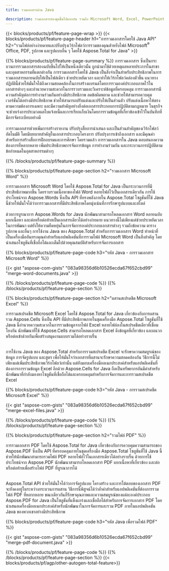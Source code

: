 ```yaml
---
title: รวมเอกสารผ่าน Java 

description: รวมเอกสารสองชุดขึ้นไปแยกกัน รวมถึง Microsoft Word, Excel, PowerPoint, PDF และรูปภาพผ่านแอปพลิเคชัน Java ของคุณ ทดสอบผลการรวมออนไลน์ผ่านแอพ
---
```


{{< blocks/products/pf/feature-page-wrap >}}
{{< blocks/products/pf/feature-page-header h1="การรวมเอกสารโดยใช้ Java API" h2="รวมไฟล์อย่างง่ายดายและปรับปรุงเวิร์กโฟลว์การรวมของคุณสำหรับไฟล์ Microsoft<sup>&reg;</sup> Office, PDF, รูปภาพ และรูปแบบอื่น ๆ โดยใช้ Aspose.Total for Java" >}}

{{% blocks/products/pf/feature-page-summary %}}
การรวมเอกสาร ซึ่งเป็นกระบวนการรวมเอกสารสองฉบับขึ้นไปให้เป็นหนึ่งเดียวนั้น ถูกนำมาใช้ด้วยเหตุผลหลายประการในสาขาและอุตสาหกรรมที่แตกต่างกัน การรวมเอกสารโดยใช้ Java เป็นสิ่งจำเป็นสำหรับประสิทธิภาพในการรวมเอกสารหลายฉบับให้เป็นไฟล์เดียว ช่วยประหยัดเวลา และทำให้เวิร์กโฟลว์คล่องตัวขึ้น แนวทางปฏิบัตินี้ช่วยให้มั่นใจได้ถึงความสอดคล้องในการสร้างแบรนด์โดยการรวมองค์ประกอบภาพไว้ในเอกสารต่างๆ และอำนวยความสะดวกในการรวบรวมและวิเคราะห์ข้อมูลที่ครอบคลุม การรวมเอกสารมีความสำคัญต่อการทำงานร่วมกันอย่างมีประสิทธิภาพ ลดข้อผิดพลาด และช่วยให้สามารถควบคุมเวอร์ชันได้อย่างมีประสิทธิภาพ ช่วยให้สามารถปรับแต่งและปรับให้เป็นส่วนตัว ปรับแต่งเนื้อหาให้ตรงตามความต้องการเฉพาะ และมีความสำคัญอย่างยิ่งต่อเอกสารประกอบการปฏิบัติตามกฎหมาย ในธุรกิจ จะช่วยเร่งการประมวลผลใบแจ้งหนี้และการเรียกเก็บเงินโดยการรวมข้อมูลที่เกี่ยวข้องเข้าไว้ในบันทึกที่มีการจัดระเบียบอย่างดี 
<br /><br />
การรวมเอกสารช่วยเพิ่มการสร้างรายงาน ปรับปรุงสื่อการนำเสนอ และเป็นส่วนสำคัญของเวิร์กโฟลว์อัตโนมัติ โดยมีบทบาทสำคัญในเอกสารประกอบโครงการ ปรับปรุงการเข้าถึงเอกสาร และมีคุณค่าสำหรับการสร้างสื่อการฝึกอบรมและการศึกษา โดยรวมแล้ว การรวมเอกสารใน Java ตอบสนองความต้องการที่หลากหลาย เพิ่มประสิทธิภาพการจัดการข้อมูล การทำงานร่วมกัน และกระบวนการปฏิบัติตามข้อกำหนดในอุตสาหกรรมต่างๆ

{{% /blocks/products/pf/feature-page-summary  %}}

{{% blocks/products/pf/feature-page-section  h2="รวมเอกสาร Microsoft Word" %}}

การรวมเอกสาร Microsoft Word โดยใช้ Aspose.Total for Java เป็นกระบวนการที่มีประสิทธิภาพมากขึ้น โดยรวบรวมเนื้อหาของไฟล์ Word หลายไฟล์ไว้เป็นเอกสารเดียวกัน การใช้ประโยชน์จาก Aspose.Words ซึ่งเป็น API ที่ทรงพลังภายใน Aspose.Total โซลูชันที่ใช้ Java นี้ช่วยให้มั่นใจได้ว่าการรวมเอกสารที่มีประสิทธิภาพโดยมุ่งเน้นที่การรักษารูปแบบและสไตล์ 
<br /><br />
ด้วยการบูรณาการ Aspose.Words for Java นักพัฒนาสามารถโหลดเอกสาร Word หลายฉบับ แยกเนื้อหา และต่อหรือต่อท้ายเป็นเอกสารเดียวได้อย่างง่ายดาย แนวทางนี้ไม่เพียงแต่ช่วยประหยัดเวลาในการพัฒนา แต่ยังให้ความยืดหยุ่นในการจัดการองค์ประกอบเอกสารต่างๆ รวมถึงข้อความ ตาราง รูปภาพ และอื่นๆ การใช้งาน Java ของ Aspose.Total สำหรับการรวมเอกสาร Word ทำหน้าที่เป็นเครื่องมืออันทรงคุณค่าสำหรับแอปพลิเคชันที่การรวมไฟล์ Microsoft Word เป็นสิ่งสำคัญ โดยนำเสนอโซลูชันที่เชื่อถือได้และเต็มไปด้วยคุณสมบัติสำหรับการจัดการเอกสาร


{{% blocks/products/pf/feature-page-code h3="รหัส Java - การรวมเอกสาร Microsoft Word" %}}

{{< gist "aspose-com-gists" "083a98356d6b10526ecda67f652cbd99" "merge-word-documents.java" >}}

{{% /blocks/products/pf/feature-page-code  %}}
{{% /blocks/products/pf/feature-page-section %}}

{{% blocks/products/pf/feature-page-section  h2="ผสานสเปรดชีต Microsoft Excel" %}}

การรวมสเปรดชีต Microsoft Excel โดยใช้ Aspose.Total for Java เกี่ยวข้องกับการผสานรวม Aspose.Cells ซึ่งเป็น API ที่มีประสิทธิภาพภายในชุดเครื่องมือ Aspose.Total โซลูชันที่ใช้ Java นี้อำนวยความสะดวกในการรวมข้อมูลจากไฟล์ Excel หลายไฟล์ลงในสเปรดชีตเดียวที่เชื่อมโยงกัน นักพัฒนาที่ใช้ Aspose.Cells สามารถโหลดเอกสาร Excel ดึงข้อมูลที่เกี่ยวข้อง และผนวกหรือต่อเข้าด้วยกันเพื่อสร้างสมุดงานแบบรวมได้อย่างราบรื่น <br /> <br />

การใช้งาน Java ของ Aspose.Total สำหรับการรวมสเปรดชีต Excel จะรักษาความสมบูรณ์ของข้อมูล การจัดรูปแบบ และสูตร เพื่อให้มั่นใจว่าเอกสารที่ผสานจะรักษาความสอดคล้องกัน วิธีการนี้ไม่เพียงแต่เพิ่มประสิทธิภาพเวิร์กโฟลว์เท่านั้น แต่ยังมอบเครื่องมืออเนกประสงค์สำหรับแอปพลิเคชันที่ต้องการการรวมข้อมูล Excel อีกด้วย Aspose.Cells for Java ถือเป็นทรัพยากรอันมีค่าสำหรับนักพัฒนาที่กำลังมองหาโซลูชันที่เชื่อถือได้และครอบคลุมสำหรับการจัดการและการรวมสเปรดชีต Excel


{{% blocks/products/pf/feature-page-code h3="รหัส Java - การรวมสเปรดชีต Microsoft Excel" %}}

{{< gist "aspose-com-gists" "083a98356d6b10526ecda67f652cbd99" "merge-excel-files.java" >}}

{{% /blocks/products/pf/feature-page-code  %}}
{{% /blocks/products/pf/feature-page-section %}}


{{% blocks/products/pf/feature-page-section  h2="รวมไฟล์ PDF" %}}

การรวมเอกสาร PDF โดยใช้ Aspose.Total for Java เกี่ยวข้องกับการควบคุมความสามารถของ Aspose.PDF ซึ่งเป็น API ที่ครอบคลุมภายในชุดเครื่องมือ Aspose.Total โซลูชันที่ใช้ Java นี้ช่วยให้นักพัฒนาสามารถรวมไฟล์ PDF หลายไฟล์ไว้ในเอกสารเดียวได้อย่างราบรื่น ด้วยการใช้ประโยชน์จาก Aspose.PDF นักพัฒนาสามารถโหลดเอกสาร PDF แยกเนื้อหาที่เกี่ยวข้อง และต่อหรือต่อท้ายเพื่อสร้างไฟล์ PDF ที่บูรณาการได้ <br /><br />

Aspose.Total API ช่วยให้มั่นใจได้ว่าการจัดรูปแบบ โครงสร้าง และการโต้ตอบของเอกสาร PDF จะยังคงอยู่ในระหว่างกระบวนการผสาน วิธีการนี้พิสูจน์ได้ว่าล้ำค่าสำหรับแอปพลิเคชันที่ต้องการรวมไฟล์ PDF ที่หลากหลาย ขณะเดียวกันก็รักษาคุณภาพและความสมบูรณ์ของแต่ละองค์ประกอบ Aspose.PDF for Java เป็นโซลูชันที่แข็งแกร่งและเชื่อถือได้สำหรับการจัดการเอกสาร PDF โดยนำเสนอเครื่องมืออเนกประสงค์สำหรับนักพัฒนาในการจัดการและรวม PDF ภายในแอปพลิเคชัน Java ของพวกเขาอย่างมีประสิทธิภาพ 

{{% blocks/products/pf/feature-page-code h3="รหัส Java เพื่อรวมไฟล์ PDF" %}}

{{< gist "aspose-com-gists" "083a98356d6b10526ecda67f652cbd99" "merge-pdf-document.java" >}}

{{% /blocks/products/pf/feature-page-code  %}}
{{% /blocks/products/pf/feature-page-section %}}
{{< blocks/products/pf/agp/other-autogen-total-feature>}}